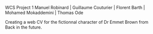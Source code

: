 WCS Project 1
Manuel Robinard | Guillaume Couturier | Florent Barth | Mohamed Mokaddemini | Thomas Ode 

Creating a web CV for the fictionnal character of Dr Emmet Brown from Back in the future.